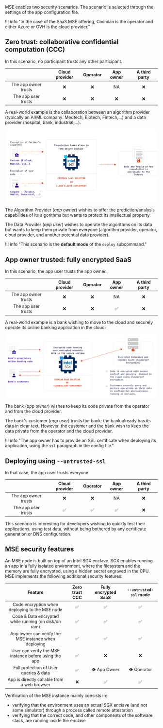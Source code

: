 MSE enables two security scenarios.
The scenario is selected through the settings of the app configuration file.

!!! info "In the case of the SaaS MSE offering, Cosmian is the operator and either Azure or OVH is the cloud provider."

## Zero trust: collaborative confidential computation (CCC)

In this scenario, no participant trusts any other participant.

|                      | Cloud provider | Operator | App owner | A third party |
| :------------------: | :------------: | :------: | :-------: | :-----------: |
| The app owner trusts |       ❌        |    ❌     |    NA     |       ❌       |
| The app user trusts  |       ❌        |    ❌     |     ❌     |       ❌       |

A real-world example is the collaboration between an algorithm provider (typically an AI/ML company: Medtech, Biotech, Fintech,...) and a data provider (hospital, bank, industrial,...).

![](./images/ccc_scenario.png)

The Algorithm Provider (_app owner_) wishes to offer the prediction/analysis capabilities of its algorithms but wants to protect its intellectual property.

The Data Provider (_app user_) wishes to operate the algorithms on its data but wants to keep them private from everyone (algorithm provider, operator, cloud provider, and another potential data provider).

!!! info "This scenario is the **default mode** of the `deploy` subcommand."

## App owner trusted: fully encrypted SaaS

In this scenario, the app user trusts the app owner.

|                      | Cloud provider | Operator | App owner | A third party |
| :------------------: | :------------: | :------: | :-------: | :-----------: |
| The app owner trusts |       ❌        |    ❌     |    NA     |       ❌       |
| The app user trusts  |       ❌        |    ❌     |     ✅     |       ❌       |

A real-world example is a bank wishing to move to the cloud and securely operate its online
banking application in the cloud:

![](./images/fes-scenario.png)

The bank (_app owner_) wishes to keep its code private from the operator and from the cloud provider.

The bank's customer (_app user_) trusts the bank: the bank already has its data in clear text.
However, the customer and the bank wish to keep the data private from the operator and the cloud provider.

!!! info "The app owner has to provide an SSL certificate when deploying its application, using the `ssl` paragraph in the config file."

## Deploying using `--untrusted-ssl`

In that case, the app user trusts everyone.

|                      | Cloud provider | Operator | App owner | A third party |
| :------------------: | :------------: | :------: | :-------: | :-----------: |
| The app owner trusts |       ❌        |    ❌     |    NA     |       ❌       |
| The app user trusts  |       ✅        |    ✅     |     ✅     |       ❌       |

This scenario is interesting for developers wishing to quickly test their applications, using test data, without being bothered by any certificate generation or DNS configuration.


## MSE security features

An MSE node is built on top of an Intel SGX enclave.
SGX enables running an app in a fully isolated environment, where the filesystem and the memory are fully encrypted, using a hidden secret engraved in the CPU.
MSE implements the following additional security features:

|                        Feature                        | Zero trust CCC | Fully encrypted SaaS | `--untrusted-ssl` mode |
| :---------------------------------------------------: | :------------: | :------------------: | :--------------------: |
|    Code encryption when deploying to the MSE node     |       ✅        |          ✅           |           ✅            |
| Code & Data encrypted while running (on disk/on ram)  |       ✅        |          ✅           |           ✅            |
| App owner can verify the MSE instance when deploying  |       ✅        |          ✅           |           ✅            |
| User can verify the MSE instance before using the app |       ✅        |          ❌           |           ❌            |
|        Full protection of User queries & data         |       ✅        |     👁️ App Owner      |       👁️ Operator       |
|      App is directly callable from a web browser      |       ❌        |          ✅           |           ✅            |

Verification of the MSE instance mainly consists in:

- verifying that the environment uses an actual SGX enclave (and not some simulator) through a process called remote attestation
- verifying that the correct code, and other components of the software stack, are running inside the enclave
